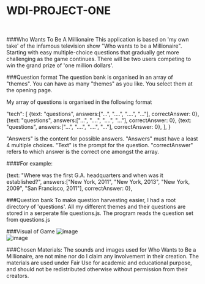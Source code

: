 # WDI-PROJECT-ONE 
<br>

###Who Wants To Be A Millionaire 
This application is based on 'my own take' of the infamous television show "Who wants to be a Millionaire". Starting with easy multiple-choice questions that gradually get more challenging as the game continues. There will be two users competing to win the grand prize of 'one million dollars'.
<br>

###Question format
The question bank is organised in an array of "themes". You can have as many "themes" as you like. You select them at the opening page.

My array of questions is organised in the following format

"tech": [
  {text: "questions", answers:["...", "....", "....", "..."], correctAnswer: 0},
  {text: "questions", answers:["...", "....", "....", "..."], correctAnswer: 0},
  {text: "questions", answers:["...", "....", "....", "..."], correctAnswer: 0},
  ],
}

"Answers" is the content for possible answers. "Answers" must have a least 4 multiple choices. 
"Text" is the prompt for the question. 
"correctAnswer" refers to which answer is the correct one amongst the array. 

####For example: 

{text: "Where was the first G.A. headquarters and when was it established?", 
answers:["New York, 2011", "New York, 2013", "New York, 2009", "San Francisco, 2011"], 
correctAnswer: 0},
<br>

###Question bank
To make question harvesting easier, I had a root directory of 'questions'. All my different themes and their questions are stored in a serperate file questions.js. The program reads the question set from questions.js
<br>

###Visual of Game 
![image](http://i.imgur.com/a2Qrhqo.jpg)
<br>
![image](http://i.imgur.com/L8IIO3m.png)
<br>

###Chosen Materials:
The sounds and images used for Who Wants to Be a Millionaire, are not mine nor do I claim any involvement in their creation. The materials are used under Fair Use for academic and educational purpose, and should not be redistributed otherwise without permission from their creators.
